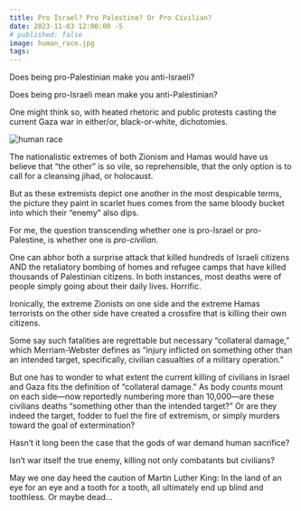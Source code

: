 ```yaml
---
title: Pro Israel? Pro Palestine? Or Pro Civilian?
date: 2023-11-03 12:00:00 -5
# published: false
image: human_race.jpg
tags:
---
```

Does being pro-Palestinian make you anti-Israeli?

Does being pro-Israeli mean make you anti-Palestinian? 

One might think so, with heated rhetoric and public protests casting the current Gaza war in either/or, black-or-white, dichotomies. 
<!-- excerpt -->
<img src="{{image}}" alt="human race">

The nationalistic extremes of both Zionism and Hamas would have us believe that
“the other” is so vile, so reprehensible, that the only option is to call for a
cleansing jihad, or holocaust. 

But as these extremists depict one another in the most despicable terms, the
picture they paint in scarlet hues comes from the same bloody bucket into which
their “enemy” also dips.

For me, the question transcending whether one is pro-Israel or pro-Palestine,
is whether one is *pro-civilian*. 
 
One can abhor both a surprise attack that killed hundreds of Israeli citizens
AND the retaliatory bombing of homes and refugee camps that have killed
thousands of Palestinian citizens. In both instances, most deaths were of
people simply going about their daily lives. Horrific.

Ironically, the extreme Zionists on one side and the extreme Hamas terrorists
on the other side have created a crossfire that is killing their own citizens. 

Some say such fatalities are regrettable but necessary “collateral damage,”
which Merriam-Webster defines as “injury inflicted on something other than an
intended target, specifically, civilian casualties of a military operation.”

But one has to wonder to what extent the current killing of civilians in Israel
and Gaza fits the definition of “collateral damage.” As body counts mount on
each side—now reportedly numbering more than 10,000—are these civilians deaths
“something other than the intended target?” Or are they indeed the target,
fodder to fuel the fire of extremism, or simply murders toward the goal of
extermination?

Hasn’t it long been the case that the gods of war demand human sacrifice? 

Isn’t war itself the true enemy, killing not only combatants but civilians? 

May we one day heed the caution of Martin Luther King: In the land of an eye
for an eye and a tooth for a tooth, all ultimately end up blind and toothless.
Or maybe dead…


